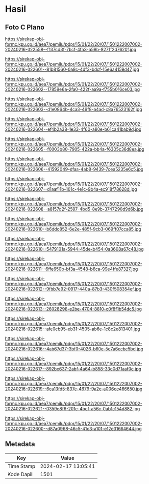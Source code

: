 # Hasil

## Foto C Plano

https://sirekap-obj-formc.kpu.go.id/aea7/pemilu/pdpr/15/01/22/20/07/1501222007002-20240216-022558--f137cd3f-7bcf-4fa3-a59b-8271f2d7620f.jpg

https://sirekap-obj-formc.kpu.go.id/aea7/pemilu/pdpr/15/01/22/20/07/1501222007002-20240216-022601--81b81560-0a8c-4df3-bdcf-15e6a4159d47.jpg

https://sirekap-obj-formc.kpu.go.id/aea7/pemilu/pdpr/15/01/22/20/07/1501222007002-20240216-022602--17859e6a-2fa0-422f-aa9a-f755b016ce03.jpg

https://sirekap-obj-formc.kpu.go.id/aea7/pemilu/pdpr/15/01/22/20/07/1501222007002-20240216-022603--d1e0864b-4ca3-49f8-a4ad-c8a76523162f.jpg

https://sirekap-obj-formc.kpu.go.id/aea7/pemilu/pdpr/15/01/22/20/07/1501222007002-20240216-022604--ef4b2a38-1e33-4f60-a80e-b61ca41bab9d.jpg

https://sirekap-obj-formc.kpu.go.id/aea7/pemilu/pdpr/15/01/22/20/07/1501222007002-20240216-022605--f0003b80-7905-422a-bb4a-f6305c36d8ea.jpg

https://sirekap-obj-formc.kpu.go.id/aea7/pemilu/pdpr/15/01/22/20/07/1501222007002-20240216-022606--41592049-dfaa-4ab8-9439-7cea5235e6c5.jpg

https://sirekap-obj-formc.kpu.go.id/aea7/pemilu/pdpr/15/01/22/20/07/1501222007002-20240216-022607--d1aaf11b-101c-4e1c-9b4a-ec918f78628d.jpg

https://sirekap-obj-formc.kpu.go.id/aea7/pemilu/pdpr/15/01/22/20/07/1501222007002-20240216-022608--a8157d2f-2597-4bd5-8e9b-3747290d9d6b.jpg

https://sirekap-obj-formc.kpu.go.id/aea7/pemilu/pdpr/15/01/22/20/07/1501222007002-20240216-022610--b6ddc852-6e2e-485f-9cb3-069ff07cca85.jpg

https://sirekap-obj-formc.kpu.go.id/aea7/pemilu/pdpr/15/01/22/20/07/1501222007002-20240216-022610--5479101a-5944-45de-b454-0a3608a67c48.jpg

https://sirekap-obj-formc.kpu.go.id/aea7/pemilu/pdpr/15/01/22/20/07/1501222007002-20240216-022611--6ffe650b-bf3a-4548-b6ca-99e4ffe87327.jpg

https://sirekap-obj-formc.kpu.go.id/aea7/pemilu/pdpr/15/01/22/20/07/1501222007002-20240216-022612--9fbb7e92-0917-440a-87b3-430f508354ef.jpg

https://sirekap-obj-formc.kpu.go.id/aea7/pemilu/pdpr/15/01/22/20/07/1501222007002-20240216-022613--26028298-e2be-4704-8810-c0f8f1b54dc5.jpg

https://sirekap-obj-formc.kpu.go.id/aea7/pemilu/pdpr/15/01/22/20/07/1501222007002-20240216-022615--afe0cb95-eb31-4505-ab6e-1c8c2e813401.jpg

https://sirekap-obj-formc.kpu.go.id/aea7/pemilu/pdpr/15/01/22/20/07/1501222007002-20240216-022616--4ab67d37-3bf0-4026-b60e-5e7a6ecbc5bd.jpg

https://sirekap-obj-formc.kpu.go.id/aea7/pemilu/pdpr/15/01/22/20/07/1501222007002-20240216-022617--892bc637-2abf-4a64-b858-33c0d71aaf0c.jpg

https://sirekap-obj-formc.kpu.go.id/aea7/pemilu/pdpr/15/01/22/20/07/1501222007002-20240216-022619--6ca13fd5-837e-4679-9a2e-a006ce466650.jpg

https://sirekap-obj-formc.kpu.go.id/aea7/pemilu/pdpr/15/01/22/20/07/1501222007002-20240216-022621--0359e8f6-201e-4bcf-a56c-0ab1c154d882.jpg

https://sirekap-obj-formc.kpu.go.id/aea7/pemilu/pdpr/15/01/22/20/07/1501222007002-20240216-022600--d87a0968-46c5-41c3-a101-e12e31664644.jpg


## Metadata

| Key        | Value               |
| ---------- | ------------------- |
| Time Stamp | 2024-02-17 13:05:41 |
| Kode Dapil | 1501                |




